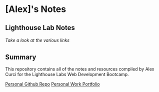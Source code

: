 # [Alex]'s Notes

## Lighthouse Lab Notes 
###### Take a look at the various links 
 
## Summary 

This repository contains all of the notes and resources compiled by Alex Curci for the Lighthouse Labs Web Development Bootcamp.

[Personal Github Repo](http://https://github.com/alex-ac2)
[Personal Work Portfolio](https://alexcurci.com)


